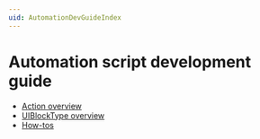 ```yaml
---
uid: AutomationDevGuideIndex
---
```


# Automation script development guide

- [Action overview](xref:AutomationActions)
- [UIBlockType overview](xref:UIBlockTypesOverview)
- [How-tos](xref:How_to_make_your_automation_scripts_debug_ready)
